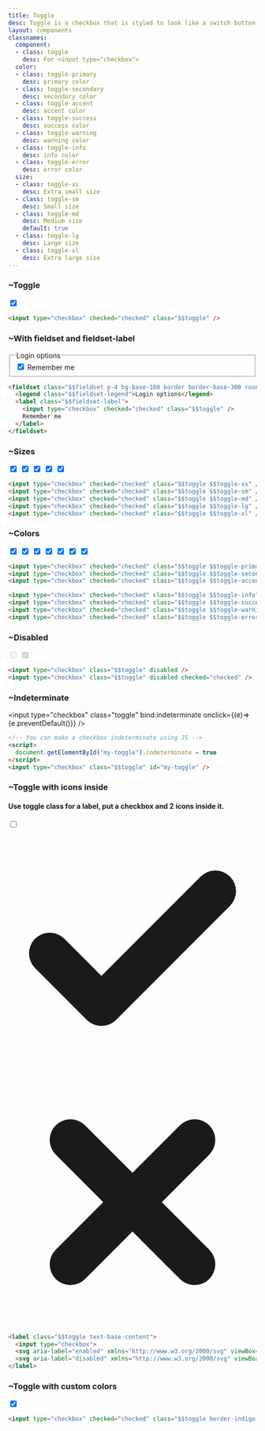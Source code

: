 ```yaml
---
title: Toggle
desc: Toggle is a checkbox that is styled to look like a switch button.
layout: components
classnames:
  component:
  - class: toggle
    desc: For <input type="checkbox">
  color:
  - class: toggle-primary
    desc: primary color
  - class: toggle-secondary
    desc: secondary color
  - class: toggle-accent
    desc: accent color
  - class: toggle-success
    desc: success color
  - class: toggle-warning
    desc: warning color
  - class: toggle-info
    desc: info color
  - class: toggle-error
    desc: error color
  size:
  - class: toggle-xs
    desc: Extra small size
  - class: toggle-sm
    desc: Small size
  - class: toggle-md
    desc: Medium size
    default: true
  - class: toggle-lg
    desc: Large size
  - class: toggle-xl
    desc: Extra large size
---
```


<script>
  import Component from "$components/Component.svelte"
  let indeterminate = true;
</script>


### ~Toggle
<input type="checkbox" checked="checked" class="toggle" />

```html
<input type="checkbox" checked="checked" class="$$toggle" />
```


### ~With fieldset and fieldset-label
<fieldset class="fieldset p-4 bg-base-100 border border-base-300 rounded-box w-64">
  <legend class="fieldset-legend">Login options</legend>
  <label class="fieldset-label">
    <input type="checkbox" checked="checked" class="toggle" />
    Remember me
  </label>
</fieldset>

```html
<fieldset class="$$fieldset p-4 bg-base-100 border border-base-300 rounded-box w-64">
  <legend class="$$fieldset-legend">Login options</legend>
  <label class="$$fieldset-label">
    <input type="checkbox" checked="checked" class="$$toggle" />
    Remember me
  </label>
</fieldset>
```

### ~Sizes
<input type="checkbox" checked="checked" class="toggle toggle-xs" />
<input type="checkbox" checked="checked" class="toggle toggle-sm" />
<input type="checkbox" checked="checked" class="toggle toggle-md" />
<input type="checkbox" checked="checked" class="toggle toggle-lg" />
<input type="checkbox" checked="checked" class="toggle toggle-xl" />

```html
<input type="checkbox" checked="checked" class="$$toggle $$toggle-xs" />
<input type="checkbox" checked="checked" class="$$toggle $$toggle-sm" />
<input type="checkbox" checked="checked" class="$$toggle $$toggle-md" />
<input type="checkbox" checked="checked" class="$$toggle $$toggle-lg" />
<input type="checkbox" checked="checked" class="$$toggle $$toggle-xl" />
```

### ~Colors
<input type="checkbox" checked="checked" class="toggle toggle-primary" />
<input type="checkbox" checked="checked" class="toggle toggle-secondary" />
<input type="checkbox" checked="checked" class="toggle toggle-accent" />
<input type="checkbox" checked="checked" class="toggle toggle-info" />
<input type="checkbox" checked="checked" class="toggle toggle-success" />
<input type="checkbox" checked="checked" class="toggle toggle-warning" />
<input type="checkbox" checked="checked" class="toggle toggle-error" />

```html
<input type="checkbox" checked="checked" class="$$toggle $$toggle-primary" />
<input type="checkbox" checked="checked" class="$$toggle $$toggle-secondary" />
<input type="checkbox" checked="checked" class="$$toggle $$toggle-accent" />

<input type="checkbox" checked="checked" class="$$toggle $$toggle-info" />
<input type="checkbox" checked="checked" class="$$toggle $$toggle-success" />
<input type="checkbox" checked="checked" class="$$toggle $$toggle-warning" />
<input type="checkbox" checked="checked" class="$$toggle $$toggle-error" />
```

### ~Disabled
<input type="checkbox" disabled="disabled" class="toggle" />
<input type="checkbox" disabled="disabled" class="toggle" checked="checked" />

```html
<input type="checkbox" class="$$toggle" disabled />
<input type="checkbox" class="$$toggle" disabled checked="checked" />
```

### ~Indeterminate
<input type="checkbox" class="toggle" bind:indeterminate onclick={(e)=>{e.preventDefault()}} />

```html
<!-- You can make a checkbox indeterminate using JS -->
<script>
  document.getElementById("my-toggle").indeterminate = true
</script>
<input type="checkbox" class="$$toggle" id="my-toggle" />
```


### ~Toggle with icons inside
#### Use toggle class for a label, put a checkbox and 2 icons inside it.

<label class="toggle text-base-content">
  <input type="checkbox">
  <svg aria-label="enabled" xmlns="http://www.w3.org/2000/svg" viewBox="0 0 24 24"><g stroke-linejoin="round" stroke-linecap="round" stroke-width="4" fill="none" stroke="currentColor"><path d="M20 6 9 17l-5-5"></path></g></svg>
  <svg aria-label="disabled" xmlns="http://www.w3.org/2000/svg" viewBox="0 0 24 24" fill="none" stroke="currentColor" stroke-width="4" stroke-linecap="round" stroke-linejoin="round"><path d="M18 6 6 18"/><path d="m6 6 12 12"/></svg>
</label>

```html
<label class="$$toggle text-base-content">
  <input type="checkbox">
  <svg aria-label="enabled" xmlns="http://www.w3.org/2000/svg" viewBox="0 0 24 24"><g stroke-linejoin="round" stroke-linecap="round" stroke-width="4" fill="none" stroke="currentColor"><path d="M20 6 9 17l-5-5"></path></g></svg>
  <svg aria-label="disabled" xmlns="http://www.w3.org/2000/svg" viewBox="0 0 24 24" fill="none" stroke="currentColor" stroke-width="4" stroke-linecap="round" stroke-linejoin="round"><path d="M18 6 6 18"/><path d="m6 6 12 12"/></svg>
</label>
```


### ~Toggle with custom colors
<input type="checkbox" checked="checked" class="toggle border-indigo-600 bg-indigo-500 checked:bg-orange-400 checked:text-orange-800 checked:border-orange-500 " />

```html
<input type="checkbox" checked="checked" class="$$toggle border-indigo-600 bg-indigo-500 checked:bg-orange-400 checked:text-orange-800 checked:border-orange-500 " />
```
